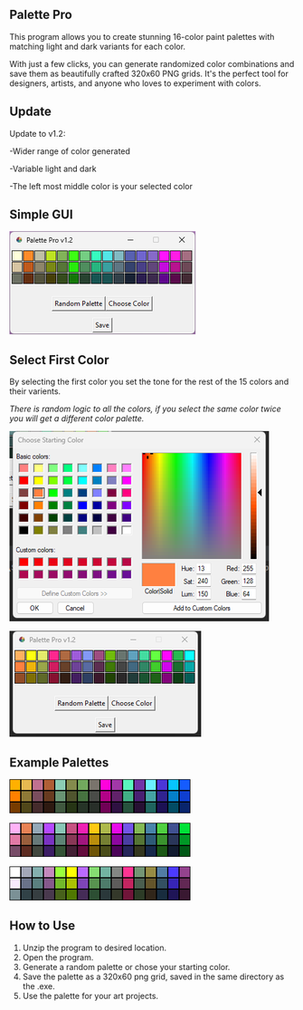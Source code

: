## Palette Pro
This program allows you to create stunning 16-color paint palettes with matching light and dark variants for each color. 

With just a few clicks, you can generate randomized color combinations and save them as beautifully crafted 320x60 PNG grids. It's the perfect tool for designers, artists, and anyone who loves to experiment with colors.

## Update
Update to v1.2:

-Wider range of color generated

-Variable light and dark

-The left most middle color is your selected color

## Simple GUI
![alt text](Palette_ProV1_2.png "GUI")

## Select First Color
By selecting the first color you set the tone for the rest of the 15 colors and their varients.

*There is random logic to all the colors, if you select the same color twice you will get a different color palette.*

![alt text](Choose_Starting_Color.png "Select a color to start the palette off of")

![alt text](Choose_Starting_Color_Palette.png "Example of selected color palette")

## Example Palettes
![alt text](color_palette.png "Example Palette 1")

![alt text](color_palette_2.png "Example Palette 2")

![alt text](color_palette_3.png "Example Palette 3")

## How to Use
1. Unzip the program to desired location.
2. Open the program.
3. Generate a random palette or chose your starting color.
4. Save the palette as a 320x60 png grid, saved in the same directory as the .exe.
5. Use the palette for your art projects.
